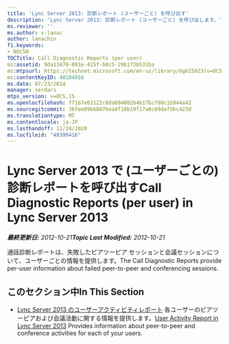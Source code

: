 ```yaml
---
title: 'Lync Server 2013: 診断レポート (ユーザーごと) を呼び出す'
description: 'Lync Server 2013: 診断レポート (ユーザーごと) を呼び出します。'
ms.reviewer: ''
ms.author: v-lanac
author: lanachin
f1.keywords:
- NOCSH
TOCTitle: Call Diagnostic Reports (per user)
ms:assetid: 9da13470-001e-415f-b8c5-29b1f3b531ba
ms:mtpsurl: https://technet.microsoft.com/en-us/library/Gg615023(v=OCS.15)
ms:contentKeyID: 48184916
ms.date: 07/23/2014
manager: serdars
mtps_version: v=OCS.15
ms.openlocfilehash: f71b7e62122c8da094002b4b17bc790c1b944a42
ms.sourcegitcommit: 36fee89bb887bea4f18b19f17a8c69daf5bc423d
ms.translationtype: MT
ms.contentlocale: ja-JP
ms.lasthandoff: 11/24/2020
ms.locfileid: "49399416"
---
```

# <a name="call-diagnostic-reports-per-user-in-lync-server-2013"></a><span data-ttu-id="92a00-103">Lync Server 2013 で (ユーザーごとの) 診断レポートを呼び出す</span><span class="sxs-lookup"><span data-stu-id="92a00-103">Call Diagnostic Reports (per user) in Lync Server 2013</span></span>

<div data-xmlns="http://www.w3.org/1999/xhtml">

<div class="topic" data-xmlns="http://www.w3.org/1999/xhtml" data-msxsl="urn:schemas-microsoft-com:xslt" data-cs="https://msdn.microsoft.com/">

<div data-asp="https://msdn2.microsoft.com/asp">



</div>

<div id="mainSection">

<div id="mainBody"><span data-ttu-id="92a00-104">

<span> </span></span><span class="sxs-lookup"><span data-stu-id="92a00-104">

<span> </span></span></span>

<span data-ttu-id="92a00-105">_**最終更新日:** 2012-10-21_</span><span class="sxs-lookup"><span data-stu-id="92a00-105">_**Topic Last Modified:** 2012-10-21_</span></span>

<span data-ttu-id="92a00-106">通話診断レポートは、失敗したピアツーピア セッションと会議セッションについて、ユーザーごとの情報を提供します。</span><span class="sxs-lookup"><span data-stu-id="92a00-106">The Call Diagnostic Reports provide per-user information about failed peer-to-peer and conferencing sessions.</span></span>

<div>

## <a name="in-this-section"></a><span data-ttu-id="92a00-107">このセクション中</span><span class="sxs-lookup"><span data-stu-id="92a00-107">In This Section</span></span>

  - <span data-ttu-id="92a00-108">[Lync Server 2013 のユーザーアクティビティレポート](lync-server-2013-user-activity-report.md)   各ユーザーのピアツーピアおよび会議活動に関する情報を提供します。</span><span class="sxs-lookup"><span data-stu-id="92a00-108">[User Activity Report in Lync Server 2013](lync-server-2013-user-activity-report.md)   Provides information about peer-to-peer and conference activities for each of your users.</span></span>

<span data-ttu-id="92a00-109"></div>

</div>

<span> </span>

</div>

</div>

</span><span class="sxs-lookup"><span data-stu-id="92a00-109"></div>

</div>

<span> </span>

</div>

</div>

</span></span></div>

